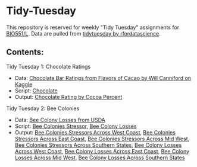 # Tidy-Tuesday

This repository is reserved for weekly "Tidy Tuesday" assignments for [BIO551/L](https://github.com/Biol551-CSUN). Data are pulled from [tidytuesday by rfordatascience](https://github.com/rfordatascience/tidytuesday).


## **Contents:**

Tidy Tuesday 1: Chocolate Ratings
* Data: [Chocolate Bar Ratings from Flavors of Cacao by Will Canniford on Kaggle](https://github.com/rfordatascience/tidytuesday/blob/master/data/2022/2022-01-18/readme.md)
* Script: [Chocolate](https://github.com/adang2011/Tidy-Tuesday/blob/main/Chocolate/script/choco.R)
* Output: [Chocolate Rating by Cocoa Percent](https://github.com/adang2011/Tidy-Tuesday/blob/main/Chocolate/output/Chocolate.png)


Tidy Tuesday 2: Bee Colonies
* Data: [Bee Colony Losses from USDA](https://github.com/rfordatascience/tidytuesday/blob/master/data/2022/2022-01-11/readme.md)
* Script: [Bee Colonies Stressor](https://github.com/adang2011/Tidy-Tuesday/blob/main/Bees/script/stressor.R), [Bee Colony Losses](https://github.com/adang2011/Tidy-Tuesday/blob/main/Bees/script/colony.R)
* Output: [Bee Colonies Stressors Across West Coast](https://github.com/adang2011/Tidy-Tuesday/blob/main/Bees/output/West_Coast.png), [Bee Colonies Stressors Across East Coast](https://github.com/adang2011/Tidy-Tuesday/blob/main/Bees/output/East_Coast.png), [Bee Colonies Stressors Across Mid West](https://github.com/adang2011/Tidy-Tuesday/blob/main/Bees/output/Mid_West.png), [Bee Colonies Stressors Across Southern States](https://github.com/adang2011/Tidy-Tuesday/blob/main/Bees/output/Southern_States.png), [Bee Colony Losses Across West Coast](https://github.com/adang2011/Tidy-Tuesday/blob/main/Bees/output/Colony_West_Coast.png), [Bee Colony Losses Across East Coast](https://github.com/adang2011/Tidy-Tuesday/blob/main/Bees/output/Colony_East_Coast.png), [Bee Colony Losses Across Mid West](https://github.com/adang2011/Tidy-Tuesday/blob/main/Bees/output/Colony_Mid_West.png), [Bee Colony Losses Across Southern States](https://github.com/adang2011/Tidy-Tuesday/blob/main/Bees/output/Colony_Southern_States.png)